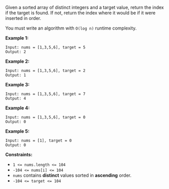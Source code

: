 Given a sorted array of distinct integers and a target value, return the index
if the target is found. If not, return the index where it would be if it were
inserted in order.

You must write an algorithm with `O(log n)` runtime complexity.



**Example 1:**

    
    
    Input: nums = [1,3,5,6], target = 5
    Output: 2
    

**Example 2:**

    
    
    Input: nums = [1,3,5,6], target = 2
    Output: 1
    

**Example 3:**

    
    
    Input: nums = [1,3,5,6], target = 7
    Output: 4
    

**Example 4:**

    
    
    Input: nums = [1,3,5,6], target = 0
    Output: 0
    

**Example 5:**

    
    
    Input: nums = [1], target = 0
    Output: 0
    



**Constraints:**

  * `1 <= nums.length <= 104`
  * `-104 <= nums[i] <= 104`
  * `nums` contains **distinct** values sorted in **ascending** order.
  * `-104 <= target <= 104`

